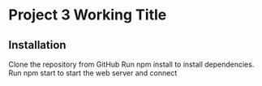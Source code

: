 # Project 3 Working Title

## Installation
Clone the repository from GitHub
Run npm install to install dependencies.
Run npm start to start the web server and connect